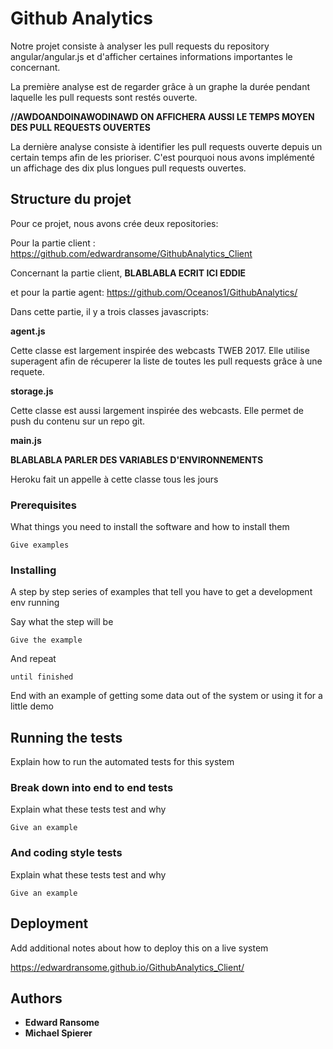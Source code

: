# Github Analytics

Notre projet consiste à analyser les pull requests du repository angular/angular.js et d'afficher certaines informations importantes le concernant.

La première analyse est de regarder grâce à un graphe la durée pendant laquelle les pull requests sont restés ouverte.

**//AWDOANDOINAWODINAWD ON AFFICHERA AUSSI LE TEMPS MOYEN DES PULL REQUESTS OUVERTES**

La dernière analyse consiste à identifier les pull requests ouverte depuis un certain temps afin de les prioriser. C'est pourquoi nous avons implémenté un affichage des dix plus longues pull requests ouvertes.

## Structure du projet

Pour ce projet, nous avons crée deux repositories:

Pour la partie client :
https://github.com/edwardransome/GithubAnalytics_Client

Concernant la partie client, **BLABLABLA ECRIT ICI EDDIE**

et pour la partie agent:
https://github.com/Oceanos1/GithubAnalytics/

Dans cette partie, il y a trois classes javascripts:

**agent.js**

Cette classe est largement inspirée des webcasts TWEB 2017. Elle utilise superagent afin de récuperer la liste de toutes les pull requests grâce à une requete.

**storage.js**

Cette classe est aussi largement inspirée des webcasts. Elle permet de push du contenu sur un repo git.

**main.js**

**BLABLABLA PARLER DES VARIABLES D'ENVIRONNEMENTS**

Heroku fait un appelle à cette classe tous les jours
### Prerequisites

What things you need to install the software and how to install them

```
Give examples
```

### Installing

A step by step series of examples that tell you have to get a development env running

Say what the step will be

```
Give the example
```

And repeat

```
until finished
```

End with an example of getting some data out of the system or using it for a little demo

## Running the tests

Explain how to run the automated tests for this system

### Break down into end to end tests

Explain what these tests test and why

```
Give an example
```

### And coding style tests

Explain what these tests test and why

```
Give an example
```

## Deployment

Add additional notes about how to deploy this on a live system

https://edwardransome.github.io/GithubAnalytics_Client/


## Authors

* **Edward Ransome** 
* **Michael Spierer**
